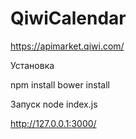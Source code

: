 # QiwiCalendar
https://apimarket.qiwi.com/


Установка

npm install
bower install

Запуск
node index.js

http://127.0.0.1:3000/
